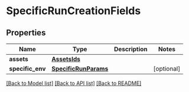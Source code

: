 # SpecificRunCreationFields

## Properties
Name | Type | Description | Notes
------------ | ------------- | ------------- | -------------
**assets** | [**AssetsIds**](AssetsIds.md) |  | 
**specific_env** | [**SpecificRunParams**](SpecificRunParams.md) |  | [optional] 

[[Back to Model list]](../README.md#documentation-for-models) [[Back to API list]](../README.md#documentation-for-api-endpoints) [[Back to README]](../README.md)

